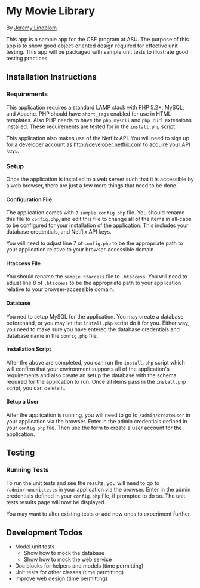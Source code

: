 # My Movie Library

By [Jeremy Lindblom](http://webdevilaz.com)

This app is a sample app for the CSE program at ASU. The purpose of this app is
to show good object-oriented design required for effective unit testing. This
app will be packaged with sample unit tests to illustrate good testing
practices.

## Installation Instructions

### Requirements

This application requires a standard LAMP stack with PHP 5.2+, MySQL, and
Apache. PHP should have `short_tags` enabled for use in HTML templates. Also PHP
needs to have the `php_mysqli` and `php_curl` extensions installed. These
requirements are tested for in the `install.php` script.

This application also makes use of the Netflix API. You will need to sign up for
a developer account as <http://developer.netflix.com> to acquire your API keys.

### Setup

Once the application is installed to a web server such that it is accessible by
a web browser, there are just a few more things that need to be done.

#### Configuration File

The application comes with a `sample.config.php` file. You should rename this
file to `config.php`, and edit this file to change all of the items in all-caps
to be configured for your installation of the application. This includes your
database credentials, and Netflix API keys.

You will need to adjust line 7 of `config.php` to be the appropriate path to
your application relative to your browser-accessible domain.

#### Htaccess File

You should rename the `sample.htaccess` file to `.htaccess`. You will need to
adjust line 8 of `.htaccess` to be the appropriate path to your application
relative to your browser-accessible domain.

#### Database

You ned to setup MySQL for the application. You may create a database
beforehand, or you may let the `install.php` script do it for you. Either way,
you need to make sure you have entered the database credentials and database
name in the `config.php` file.

#### Installation Script

After the above are completed, you can run the `install.php` script which will
confirm that your environment supports all of the application's requirements and
also create an setup the database with the schema required for the application
to run. Once all items pass in the `install.php` script, you can delete it.

#### Setup a User

After the application is running, you will need to go to `/admin/createuser` in
your application via the browser. Enter in the admin credentials defined in your
`config.php` file. Then use the form to create a user account for the
application.

## Testing

### Running Tests

To run the unit tests and see the results, you will need to go to
`/admin/rununittests` in your application via the browser. Enter in the admin
credentials defined in your `config.php` file, if prompted to do so. The unit
tests results page will now be displayed.

You may want to alter existing tests or add new ones to experiment further.

## Development Todos

- Model unit tests
    - Show how to mock the database
    - Show how to mock the web service
- Doc blocks for helpers and models (time permitting)
- Unit tests for other classes (time permitting)
- Improve web design (time permitting)
